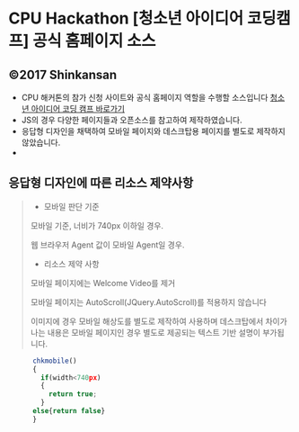 CPU Hackathon [청소년 아이디어 코딩캠프] 공식 홈페이지 소스
=================
©2017 Shinkansan 
-----------------

* CPU 해커톤의 참가 신청 사이트와 공식 홈페이지 역할을 수행할 소스입니다 [청소년 아이디어 코딩 캠프 바로가기](https://shinkansan.github.io/cpuhackathon.github.io/#)
* JS의 경우 다양한 페이지들과 오픈소스를 참고하여 제작하였습니다.
* 응답형 디자인을 채택하여 모바일 페이지와 데스크탑용 페이지를 별도로 제작하지 않았습니다.
* 

## 응답형 디자인에 따른 리소스 제약사항
> * 모바일 판단 기준
> >
> 모바일 기준, 너비가 740px 이하일 경우.
>
> 웹 브라우저 Agent 값이 모바일 Agent일 경우.
>
> * 리소스 제약 사항
>
> 모바일 페이지에는 Welcome Video를 제거
>
> 모바일 페이지는 AutoScroll(JQuery.AutoScroll)를 적용하지 않습니다
> 
> 이미지에 경우 모바일 해상도를 별도로 제작하여 사용하며 데스크탑에서 차이가 나는 내용은 모바일 페이지인 경우 별도로 제공되는 텍스트 기반 설명이 부가됩니다.

```javascript
      chkmobile()
      {
        if(width<740px)
        {
          return true;
        }
      else{return false}
      }
```